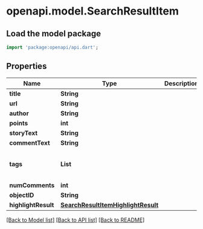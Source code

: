 # openapi.model.SearchResultItem

## Load the model package
```dart
import 'package:openapi/api.dart';
```

## Properties
Name | Type | Description | Notes
------------ | ------------- | ------------- | -------------
**title** | **String** |  | [optional] 
**url** | **String** |  | [optional] 
**author** | **String** |  | [optional] 
**points** | **int** |  | [optional] 
**storyText** | **String** |  | [optional] 
**commentText** | **String** |  | [optional] 
**tags** | **List<String>** |  | [optional] [default to const []]
**numComments** | **int** |  | [optional] 
**objectID** | **String** |  | [optional] 
**highlightResult** | [**SearchResultItemHighlightResult**](SearchResultItemHighlightResult.md) |  | [optional] 

[[Back to Model list]](../README.md#documentation-for-models) [[Back to API list]](../README.md#documentation-for-api-endpoints) [[Back to README]](../README.md)


